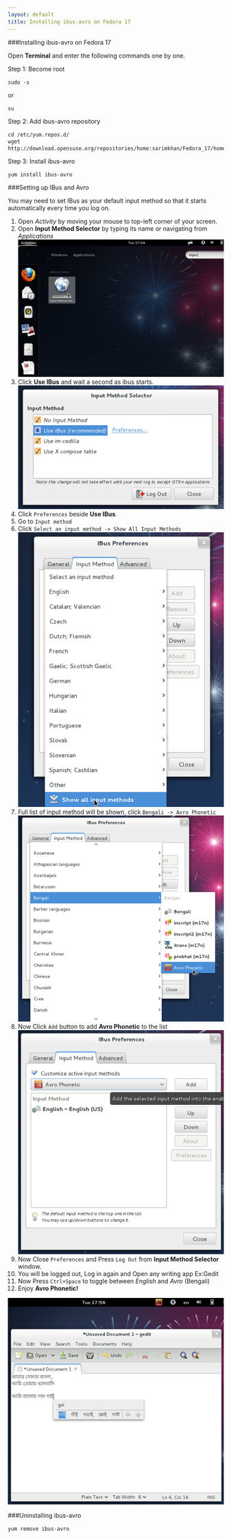```yaml
---
layout: default
title: Installing ibus-avro on Fedora 17
---
```


###Installing ibus-avro on Fedora 17

Open **Terminal** and enter the following commands one by one.

Step 1: Become root

	sudo -s
	
or

	su 
	
Step 2: Add ibus-avro repository

	cd /etc/yum.repos.d/
	wget http://download.opensuse.org/repositories/home:sarimkhan/Fedora_17/home:sarimkhan.repo

Step 3: Install ibus-avro

	yum install ibus-avro
	



###Setting up IBus and Avro

You may need to set IBus as your default input method so that it starts automatically every time you log on.

 1. Open _Activity_ by moving your mouse to top-left corner of your screen. 
 2. Open __Input Method Selector__ by typing its name or navigating from _Applications_ 
 ![Input method editor](/images/fedora17/fedora_1.png "Input method editor")
 3. Click __Use IBus__ and wait a second as ibus starts.   
 ![Input method editor](/images/fedora17/fedora_2.png "Input method editor")
 4. Click `Preferences` beside __Use IBus__.
 5. Go to `Input method`
 6. Click `Select an input method -> Show All Input Methods`  
 ![IBus Preferences](/images/fedora17/fedora_3.png "IBus Preferences")
 7. Full list of input method will be shown, click `Bengali -> Avro Phonetic`  
 ![IBus Preferences](/images/fedora17/fedora_4.png "IBus Preferences")
 8. Now Click `Add` button to add __Avro Phonetic__ to the list  
 ![IBus Preferences](/images/fedora17/fedora_5.png "IBus Preferences")
 9. Now Close `Preferences` and Press `Log Out` from __Input Method Selector__ window.
 10. You will be logged out, Log in again and Open any writing app Ex:Gedit
 11. Now Press `Ctrl+Space` to toggle between _English_ and _Avro_ (Bengali)
 12. Enjoy __Avro Phonetic!__
 
  ![ibus-avro on Fedora](/images/fedora17/fedora_6.png "ibus-avro on Fedora")
 
 
 
###Uninstalling ibus-avro

	yum remove ibus-avro